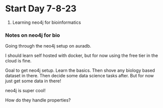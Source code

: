# Start Day 7-8-23

1. Learning neo4j for bioinformatics

### Notes on neo4j for bio

Going through the neo4j setup on auradb.

I should learn self hosted with docker, but for now using the free tier in the cloud is fine.

Goal to get neo4j setup. Learn the basics. Then shove any biology based dataset in there. Then decide some data science tasks after. But for now just get some data in there!

neo4j is super cool!

How do they handle properties?
